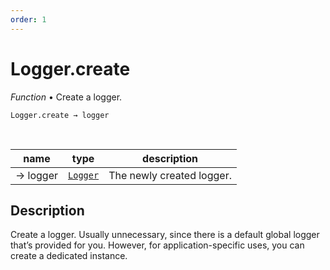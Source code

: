```yaml
---
order: 1
---
```

# Logger.create

_Function_ &bull; Create a logger.

<pre><code>Logger.create &rarr; logger</code></pre>
<br>

| name | type | description |
|------|------|-------------|
|&rarr; logger|[`Logger`][Logger]|The newly created logger.|


## Description

Create a logger. Usually unnecessary, since there is a default global logger that’s provided for you. However, for application-specific uses, you can create a dedicated instance.


[Logger]: /reference/types/logger/index.md